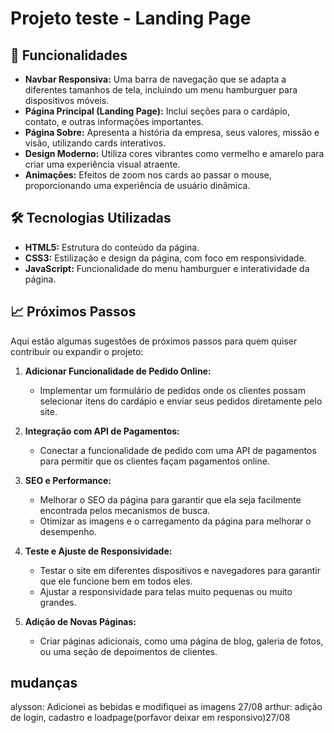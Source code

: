 # Projeto teste - Landing Page



## 🚀 Funcionalidades

- **Navbar Responsiva:** Uma barra de navegação que se adapta a diferentes tamanhos de tela, incluindo um menu hamburguer para dispositivos móveis.
- **Página Principal (Landing Page):** Inclui seções para o cardápio, contato, e outras informações importantes.
- **Página Sobre:** Apresenta a história da empresa, seus valores, missão e visão, utilizando cards interativos.
- **Design Moderno:** Utiliza cores vibrantes como vermelho e amarelo para criar uma experiência visual atraente.
- **Animações:** Efeitos de zoom nos cards ao passar o mouse, proporcionando uma experiência de usuário dinâmica.

## 🛠️ Tecnologias Utilizadas

- **HTML5:** Estrutura do conteúdo da página.
- **CSS3:** Estilização e design da página, com foco em responsividade.
- **JavaScript:** Funcionalidade do menu hamburguer e interatividade da página.

## 📈 Próximos Passos

Aqui estão algumas sugestões de próximos passos para quem quiser contribuir ou expandir o projeto:

1. **Adicionar Funcionalidade de Pedido Online:**
   - Implementar um formulário de pedidos onde os clientes possam selecionar itens do cardápio e enviar seus pedidos diretamente pelo site.

2. **Integração com API de Pagamentos:**
   - Conectar a funcionalidade de pedido com uma API de pagamentos para permitir que os clientes façam pagamentos online.

3. **SEO e Performance:**
   - Melhorar o SEO da página para garantir que ela seja facilmente encontrada pelos mecanismos de busca.
   - Otimizar as imagens e o carregamento da página para melhorar o desempenho.

4. **Teste e Ajuste de Responsividade:**
   - Testar o site em diferentes dispositivos e navegadores para garantir que ele funcione bem em todos eles.
   - Ajustar a responsividade para telas muito pequenas ou muito grandes.

5. **Adição de Novas Páginas:**
   - Criar páginas adicionais, como uma página de blog, galeria de fotos, ou uma seção de depoimentos de clientes.


## mudanças 

alysson: Adicionei as bebidas e modifiquei as imagens 27/08
arthur: adição de login, cadastro e loadpage(porfavor deixar em responsivo)27/08